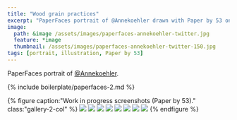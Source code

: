 ```yaml
---
title: "Wood grain practices"
excerpt: "PaperFaces portrait of @Annekoehler drawn with Paper by 53 on an iPad."
image: 
  path: &image /assets/images/paperfaces-annekoehler-twitter.jpg 
  feature: *image
  thumbnail: /assets/images/paperfaces-annekoehler-twitter-150.jpg
tags: [portrait, illustration, Paper by 53]
---
```


PaperFaces portrait of [@Annekoehler](https://twitter.com/Annekoehler).

{% include boilerplate/paperfaces-2.md %}

{% figure caption:"Work in progress screenshots (Paper by 53)." class:"gallery-2-col" %}
[![](/assets/images/paperfaces-annekoehler-process-1-600.jpg)](/assets/images/paperfaces-annekoehler-process-1-lg.jpg)
[![](/assets/images/paperfaces-annekoehler-process-2-600.jpg)](/assets/images/paperfaces-annekoehler-process-2-lg.jpg)
[![](/assets/images/paperfaces-annekoehler-process-3-600.jpg)](/assets/images/paperfaces-annekoehler-process-3-lg.jpg)
[![](/assets/images/paperfaces-annekoehler-process-4-600.jpg)](/assets/images/paperfaces-annekoehler-process-4-lg.jpg)
[![](/assets/images/paperfaces-annekoehler-process-5-600.jpg)](/assets/images/paperfaces-annekoehler-process-5-lg.jpg)
[![](/assets/images/paperfaces-annekoehler-process-6-600.jpg)](/assets/images/paperfaces-annekoehler-process-6-lg.jpg)
[![](/assets/images/paperfaces-annekoehler-process-7-600.jpg)](/assets/images/paperfaces-annekoehler-process-7-lg.jpg)
[![](/assets/images/paperfaces-annekoehler-process-8-600.jpg)](/assets/images/paperfaces-annekoehler-process-8-lg.jpg)
{% endfigure %}
